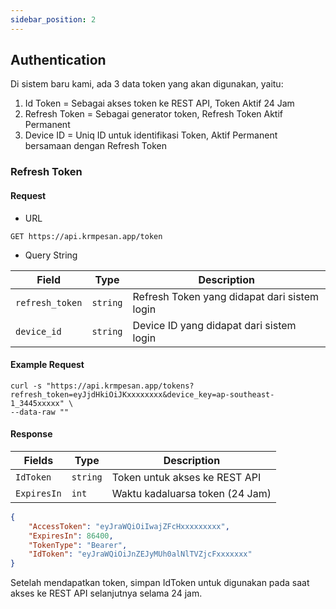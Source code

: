 ```yaml
---
sidebar_position: 2
---
```


## Authentication

Di sistem baru kami, ada 3 data token yang akan digunakan, yaitu:

1. Id Token = Sebagai akses token ke REST API, Token Aktif 24 Jam
2. Refresh Token = Sebagai generator token, Refresh Token Aktif Permanent
3. Device ID = Uniq ID untuk identifikasi Token, Aktif Permanent bersamaan dengan Refresh Token


### Refresh Token

#### Request

- URL

```
GET https://api.krmpesan.app/token
```

- Query String

| Field | Type | Description |
| --- | --- | --- |
| `refresh_token` | `string` | Refresh Token yang didapat dari sistem login |
| `device_id` | `string` | Device ID yang didapat dari sistem login |


#### Example Request

```
curl -s "https://api.krmpesan.app/tokens?refresh_token=eyJjdHkiOiJKxxxxxxxx&device_key=ap-southeast-1_3445xxxxx" \
--data-raw ""
```


#### Response

| Fields | Type | Description |
| --- | --- | --- |
| `IdToken` | `string` | Token untuk akses ke REST API |
| `ExpiresIn` | `int` | Waktu kadaluarsa token (24 Jam) |


```json
{
    "AccessToken": "eyJraWQiOiIwajZFcHxxxxxxxxx",
    "ExpiresIn": 86400,
    "TokenType": "Bearer",
    "IdToken": "eyJraWQiOiJnZEJyMUh0alNlTVZjcFxxxxxxx"
}
```

Setelah mendapatkan token, simpan IdToken untuk digunakan pada saat akses ke REST API selanjutnya selama 24 jam.
